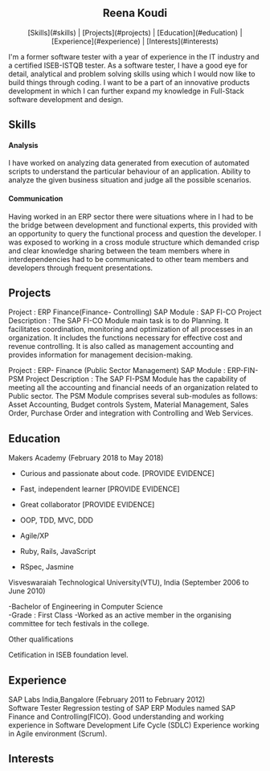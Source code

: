 <h2 align="center"> Reena Koudi </h2>

<p align="center">
[Skills](#skills) |
[Projects](#projects) | [Education](#education) | [Experience](#experience) | [Interests](#interests)
</p>


I'm a former software tester with a year of experience in the IT industry and a certified ISEB-ISTQB tester. As a software tester, I have a good eye for detail,
analytical and problem solving skills using which I would now like to build things through coding. I want to be a part of an innovative products development in which
I can further expand my knowledge in Full-Stack software development and design.


## Skills

#### Analysis

I have worked on analyzing data generated from execution of automated scripts to understand the particular behaviour of an application.
Ability to analyze the given business situation and judge all the possible scenarios.


#### Communication

Having worked in an ERP sector there were situations where in I had to be the bridge between development and functional experts,
this provided with an opportunity to query the functional process and question the developer. I was exposed to working in a cross
module structure which demanded crisp and clear knowledge sharing between the team members where in interdependencies had to be
communicated to other team members and developers through frequent presentations.


## Projects

Project		        : ERP Finance(Finance- Controlling)
SAP Module          : SAP FI-CO
Project Description	: The SAP FI-CO Module main task is to do Planning. It facilitates coordination, monitoring and optimization
of all processes in an organization. It includes the functions necessary for effective cost and revenue controlling. It is also
called as management accounting and provides information for management decision-making.

Project		        : ERP- Finance (Public Sector Management)
SAP Module    	    : ERP-FIN-PSM
Project Description	: The SAP FI-PSM Module has the capability of meeting all the accounting and financial needs of an organization
related to Public sector. The PSM Module comprises several sub-modules as follows: Asset Accounting, Budget controls System, Material
Management, Sales Order, Purchase Order and integration with Controlling and Web Services.

## Education

Makers Academy (February 2018 to May 2018)

- Curious and passionate about code. [PROVIDE EVIDENCE]
- Fast, independent learner [PROVIDE EVIDENCE]
- Great collaborator [PROVIDE EVIDENCE]

- OOP, TDD, MVC, DDD
- Agile/XP
- Ruby, Rails, JavaScript
- RSpec, Jasmine

Visveswaraiah Technological University(VTU), India (September 2006 to June 2010)

-Bachelor of Engineering in Computer Science   
-Grade : First Class
-Worked as an active member in the organising committee for tech festivals in the college.


Other qualifications

Cetification in ISEB foundation level.

## Experience

SAP Labs India,Bangalore (February 2011 to February 2012)    
Software Tester
Regression testing of SAP ERP Modules named SAP Finance and Controlling(FICO).
Good understanding and working experience in Software Development Life Cycle (SDLC)
Experience working in Agile environment (Scrum).

## Interests
